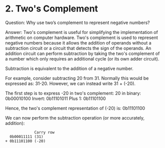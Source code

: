 # __2. Two's Complement__
Question: Why use two’s complement to represent negative numbers?

Answer: Two's complement is useful for simplifying the implementation of arithmetic on computer hardware. Two's complement is used to represent negative numbers because it allows the addition of operands without a subtraction circuit or a circuit that detects the sign of the operands. An addition circuit can perform subtraction by taking the two's complement of a number which only requires an additional cycle (or its own adder circuit).

Subtraction is equivalent to the addition of a negative number. 

For example, consider subtracting 20 from 31. Normally this would be expressed as: 31-20. However, we can instead write 31 + (-20).

The first step is to express -20 in two's complement:
    20 in binary: 0b00010100
    Invert:       0b11101011
    Plus 1:       0b11101100

Hence, the two's complement representation of (-20) is: 0b11101100

We can now perform the subtraction operation (or more accurately, addition):

                 Carry row
      0b00011111 (31)  
    + 0b11101100 (-20)  
    

 
